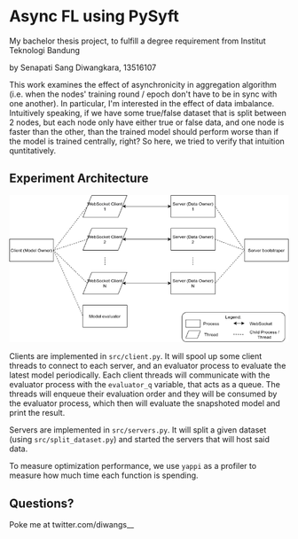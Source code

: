 # Async FL using PySyft
My bachelor thesis project, to fulfill a degree requirement from Institut Teknologi Bandung

by Senapati Sang Diwangkara, 13516107

This work examines the effect of asynchronicity in aggregation algorithm (i.e. when the nodes' training round / epoch don't have to be in sync with one another). 
In particular, I'm interested in the effect of data imbalance. 
Intuitively speaking, if we have some true/false dataset that is split between 2 nodes, but each node only have either true or false data, and one node is faster than the other, than the trained model should perform worse than if the model is trained centrally, right?
So here, we tried to verify that intuition quntitatively.

## Experiment Architecture
![Arch](arch.png)

Clients are implemented in `src/client.py`. 
It will spool up some client threads to connect to each server, and an evaluator process to evaluate the latest model periodically. 
Each client threads will communicate with the evaluator process with the `evaluator_q` variable, that acts as a queue. 
The threads will enqueue their evaluation order and they will be consumed by the evaluator process, which then will evaluate the snapshoted model and print the result.

Servers are implemented in `src/servers.py`. 
It will split a given dataset (using `src/split_dataset.py`) and started the servers that will host said data.

To measure optimization performance, we use `yappi` as a profiler to measure how much time each function is spending.

## Questions?
Poke me at twitter.com/diwangs__ 